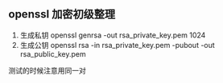 ## openssl 加密初级整理
  1. 生成私钥  openssl genrsa -out rsa_private_key.pem 1024   
  2. 生成公钥  openssl rsa -in rsa_private_key.pem -pubout -out rsa_public_key.pem

  测试的时候注意用同一对
